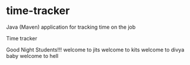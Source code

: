 # time-tracker
Java (Maven) application for tracking time on the job

Time tracker

Good Night Students!!!
welcome to jits
welcome to kits
welcome to divya baby
welcome to hell
